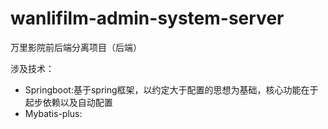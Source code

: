 # wanlifilm-admin-system-server
万里影院前后端分离项目（后端）

涉及技术：
- Springboot:基于spring框架，以约定大于配置的思想为基础，核心功能在于起步依赖以及自动配置
- Mybatis-plus:
